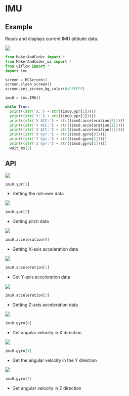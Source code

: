 # IMU

##  Example

Reads and displays current IMU attitude data.

<img class="blockly_svg" src="https://makerandcoder.com/MCLab/blockly/hardwares/imu/uiflow_block_imu_example.svg"> 


```python
from MakerAndCoder import *
from MakerAndCoder_ui import *
from uiflow import *
import imu

screen = MCScreen()
screen.clean_screen()
screen.set_screen_bg_color(0xFFFFFF)

imu0 = imu.IMU()

while True:
  print((str('X:') + str((imu0.ypr[1]))))
  print((str('Y:') + str((imu0.ypr[2]))))
  print((str('X ACC:') + str((imu0.acceleration[0]))))
  print((str('Y ACC:') + str((imu0.acceleration[1]))))
  print((str('Z ACC:') + str((imu0.acceleration[2]))))
  print((str('X Gyr:') + str((imu0.gyro[0]))))
  print((str('Y Gyr:') + str((imu0.gyro[1]))))
  print((str('Z Gyr:') + str((imu0.gyro[2]))))
  wait_ms(2)
```


## API

<img class="blockly_svg" src="https://makerandcoder.com/MCLab/blockly/hardwares/imu/uiflow_block_imu_get_x.svg"> 

```python
imu0.ypr[1]
```

- Getting the roll-over data


<img class="blockly_svg" src="https://makerandcoder.com/MCLab/blockly/hardwares/imu/uiflow_block_imu_get_y.svg"> 

```python
imu0.ypr[2]
```

- Getting pitch data

<img class="blockly_svg" src="https://makerandcoder.com/MCLab/blockly/hardwares/imu/uiflow_block_imu_get_x_acc.svg"> 

```python
imu0.acceleration[0]
```

- Getting X-axis acceleration data

<img class="blockly_svg" src="https://makerandcoder.com/MCLab/blockly/hardwares/imu/uiflow_block_imu_get_y_acc.svg"> 

```python
imu0.acceleration[1]
```

- Get Y-axis acceleration data

<img class="blockly_svg" src="https://makerandcoder.com/MCLab/blockly/hardwares/imu/uiflow_block_imu_get_z_acc.svg"> 

```python
imu0.acceleration[2]
```

- Getting Z-axis acceleration data

<img class="blockly_svg" src="https://makerandcoder.com/MCLab/blockly/hardwares/imu/uiflow_block_imu_get_x_gyr.svg"> 

```python
imu0.gyro[0]
```

- Get angular velocity in X direction


<img class="blockly_svg" src="https://makerandcoder.com/MCLab/blockly/hardwares/imu/uiflow_block_imu_get_y_gyr.svg"> 

```python
imu0.gyro[1]
```

- Get the angular velocity in the Y direction


<img class="blockly_svg" src="https://makerandcoder.com/MCLab/blockly/hardwares/imu/uiflow_block_imu_get_z_gyr.svg"> 

```python
imu0.gyro[2]
```

- Get angular velocity in Z direction
